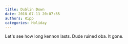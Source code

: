 ```yaml
---
title: Dublin Down
date: 2018-07-11 20:07:55
authors: Ripp
categories: Holiday
---
```


 Let's see how long kennon lasts. Dude ruined oba. It gone.